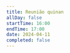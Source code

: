 ```yaml
---
title: Reunião quinan
allDay: false
startTime: 16:00
endTime: 17:00
date: 2024-04-11
completed: false
---
```

